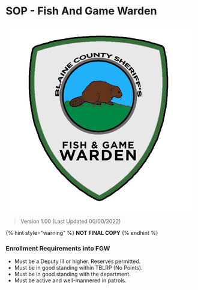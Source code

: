 # SOP - Fish And Game Warden

![](../../.gitbook/assets/bcsogame.png)

> Version 1.00 (Last Updated 00/00/2022)

{% hint style="warning" %}
**NOT FINAL COPY**
{% endhint %}

### Enrollment Requirements into **FGW**

* Must be a Deputy III or higher. Reserves permitted.
* Must be in good standing within TBLRP (No Points).
* Must be in good standing with the department.
* Must be active and well-mannered in patrols.
